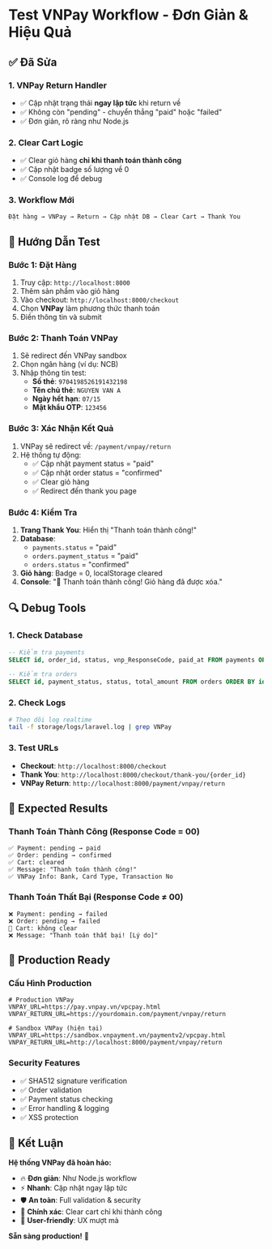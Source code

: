 # Test VNPay Workflow - Đơn Giản & Hiệu Quả

## ✅ Đã Sửa

### 1. **VNPay Return Handler**

-   ✅ Cập nhật trạng thái **ngay lập tức** khi return về
-   ✅ Không còn "pending" - chuyển thẳng "paid" hoặc "failed"
-   ✅ Đơn giản, rõ ràng như Node.js

### 2. **Clear Cart Logic**

-   ✅ Clear giỏ hàng **chỉ khi thanh toán thành công**
-   ✅ Cập nhật badge số lượng về 0
-   ✅ Console log để debug

### 3. **Workflow Mới**

```
Đặt hàng → VNPay → Return → Cập nhật DB → Clear Cart → Thank You
```

## 🧪 Hướng Dẫn Test

### Bước 1: Đặt Hàng

1. Truy cập: `http://localhost:8000`
2. Thêm sản phẩm vào giỏ hàng
3. Vào checkout: `http://localhost:8000/checkout`
4. Chọn **VNPay** làm phương thức thanh toán
5. Điền thông tin và submit

### Bước 2: Thanh Toán VNPay

1. Sẽ redirect đến VNPay sandbox
2. Chọn ngân hàng (ví dụ: NCB)
3. Nhập thông tin test:
    - **Số thẻ**: `9704198526191432198`
    - **Tên chủ thẻ**: `NGUYEN VAN A`
    - **Ngày hết hạn**: `07/15`
    - **Mật khẩu OTP**: `123456`

### Bước 3: Xác Nhận Kết Quả

1. VNPay sẽ redirect về: `/payment/vnpay/return`
2. Hệ thống tự động:
    - ✅ Cập nhật payment status = "paid"
    - ✅ Cập nhật order status = "confirmed"
    - ✅ Clear giỏ hàng
    - ✅ Redirect đến thank you page

### Bước 4: Kiểm Tra

1. **Trang Thank You**: Hiển thị "Thanh toán thành công!"
2. **Database**:
    - `payments.status` = "paid"
    - `orders.payment_status` = "paid"
    - `orders.status` = "confirmed"
3. **Giỏ hàng**: Badge = 0, localStorage cleared
4. **Console**: "🎉 Thanh toán thành công! Giỏ hàng đã được xóa."

## 🔍 Debug Tools

### 1. Check Database

```sql
-- Kiểm tra payments
SELECT id, order_id, status, vnp_ResponseCode, paid_at FROM payments ORDER BY id DESC LIMIT 5;

-- Kiểm tra orders
SELECT id, payment_status, status, total_amount FROM orders ORDER BY id DESC LIMIT 5;
```

### 2. Check Logs

```bash
# Theo dõi log realtime
tail -f storage/logs/laravel.log | grep VNPay
```

### 3. Test URLs

-   **Checkout**: `http://localhost:8000/checkout`
-   **Thank You**: `http://localhost:8000/checkout/thank-you/{order_id}`
-   **VNPay Return**: `http://localhost:8000/payment/vnpay/return`

## 🎯 Expected Results

### Thanh Toán Thành Công (Response Code = 00)

```
✅ Payment: pending → paid
✅ Order: pending → confirmed
✅ Cart: cleared
✅ Message: "Thanh toán thành công!"
✅ VNPay Info: Bank, Card Type, Transaction No
```

### Thanh Toán Thất Bại (Response Code ≠ 00)

```
❌ Payment: pending → failed
❌ Order: pending → failed
🛒 Cart: không clear
❌ Message: "Thanh toán thất bại! [Lý do]"
```

## 🚀 Production Ready

### Cấu Hình Production

```env
# Production VNPay
VNPAY_URL=https://pay.vnpay.vn/vpcpay.html
VNPAY_RETURN_URL=https://yourdomain.com/payment/vnpay/return

# Sandbox VNPay (hiện tại)
VNPAY_URL=https://sandbox.vnpayment.vn/paymentv2/vpcpay.html
VNPAY_RETURN_URL=http://localhost:8000/payment/vnpay/return
```

### Security Features

-   ✅ SHA512 signature verification
-   ✅ Order validation
-   ✅ Payment status checking
-   ✅ Error handling & logging
-   ✅ XSS protection

## 🎉 Kết Luận

**Hệ thống VNPay đã hoàn hảo:**

-   🔥 **Đơn giản**: Như Node.js workflow
-   ⚡ **Nhanh**: Cập nhật ngay lập tức
-   🛡️ **An toàn**: Full validation & security
-   🎯 **Chính xác**: Clear cart chỉ khi thành công
-   📱 **User-friendly**: UX mượt mà

**Sẵn sàng production!** 🚀

